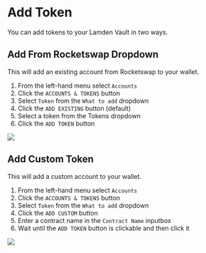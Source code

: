 
# Add Token


You can add tokens to your Lamden Vault in two ways.

## Add From Rocketswap Dropdown

This will add an existing account from Rocketswap to your wallet.

1. From the left-hand menu select `Accounts`
2. Click the `ACCOUNTS & TOKENS` button
3. Select `Token` from the `What to add` dropdown
4. Click the `ADD EXISTING` button (default)
5. Select a token from the Tokens dropdown
6. Click the `ADD TOKEN` button

![](../../img/wallet/gif/tokens_add_rocketswap.gif)

## Add Custom Token

This will add a custom account to your wallet.

1. From the left-hand menu select `Accounts`
2. Click the `ACCOUNTS & TOKENS` button
3. Select `Token` from the `What to add` dropdown
4. Click the `ADD CUSTOM` button
5. Enter a contract name in the `Contract Name` inputbox
6. Wait until the `ADD TOKEN` button is clickable and then click it

![](../../img/wallet/gif/tokens_add_custom.gif)